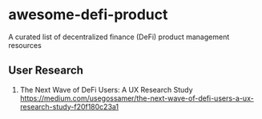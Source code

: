 # awesome-defi-product
A curated list of decentralized finance (DeFi) product management resources 

## User Research 
1. The Next Wave of DeFi Users: A UX Research Study
https://medium.com/usegossamer/the-next-wave-of-defi-users-a-ux-research-study-f20f180c23a1
